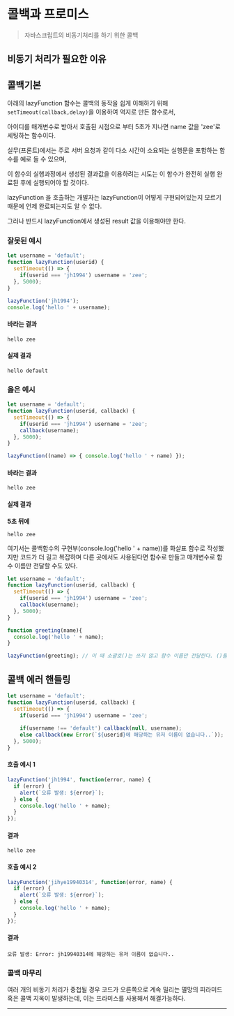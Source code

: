 # 콜백과 프로미스
> 자바스크립트의 비동기처리를 하기 위한 콜백
## 비동기 처리가 필요한 이유


## 콜백기본

아래의 lazyFunction 함수는 콜백의 동작을 쉽게 이해하기 위해 `setTimeout(callback,delay)`을 이용하여 억지로 만든 함수로서,

아이디를 매개변수로 받아서 호출된 시점으로 부터 5초가 지나면 name 값을 'zee'로 세팅하는 함수이다.

실무(프론트)에서는 주로 서버 요청과 같이 다소 시간이 소요되는 실행문을 포함하는 함수를 예로 들 수 있으며,

이 함수의 실행과정에서 생성된 결과값을 이용하려는 시도는 이 함수가 완전히 실행 완료된 후에 실행되어야 할 것이다.

lazyFunction 을 호출하는 개발자는 lazyFunction이 어떻게 구현되어있는지 모르기 때문에 언제 완료되는지도 알 수 없다.

그러나 반드시 lazyFunction에서 생성된 result 값을 이용해야만 한다. 

### 잘못된 예시
```javascript
let username = 'default';
function lazyFunction(userid) {
  setTimeout(() => {
    if(userid === 'jh1994') username = 'zee';
  }, 5000);
}

lazyFunction('jh1994');
console.log('hello ' + username);
```
#### 바라는 결과
`hello zee`
#### 실제 결과
`hello default`

### 옳은 예시
```javascript
let username = 'default';
function lazyFunction(userid, callback) {
  setTimeout(() => {
    if(userid === 'jh1994') username = 'zee';
    callback(username);
  }, 5000);
}

lazyFunction((name) => { console.log('hello ' + name) });

```

#### 바라는 결과
`hello zee`

#### 실제 결과
**5초 뒤에** 

`hello zee`

여기서는 콜백함수의 구현부(console.log('hello ' + name))를 화살표 함수로 작성했지만 코드가 더 길고 복잡하며 다른 곳에서도 사용된다면 함수로 만들고 매개변수로 함수 이름만 전달할 수도 있다.

```javascript
let username = 'default';
function lazyFunction(userid, callback) {
  setTimeout(() => {
    if(userid === 'jh1994') username = 'zee';
    callback(username);
  }, 5000);
}

function greeting(name){
  console.log('hello ' + name);
}

lazyFunction(greeting); // 이 때 소괄호()는 쓰지 않고 함수 이름만 전달한다. ()를 쓰면 함수를 실행하여 그 반환값이 나오기 때문임.

```

## 콜백 에러 핸들링

```javascript
let username = 'default';
function lazyFunction(userid, callback) {
  setTimeout(() => {
    if(userid === 'jh1994') username = 'zee';
    
    if(username !== 'default') callback(null, username);
    else callback(new Error(`${userid}에 해당하는 유저 이름이 없습니다..`));
  }, 5000);
}
```
#### 호출 예시 1
```javascript
lazyFunction('jh1994', function(error, name) {
  if (error) {
    alert(`오류 발생: ${error}`);
  } else {
    console.log('hello ' + name);
  }
});
```
#### 결과
`hello zee`
#### 호출 예시 2
```javascript
lazyFunction('jihye19940314', function(error, name) {
  if (error) {
    alert(`오류 발생: ${error}`);
  } else {
    console.log('hello ' + name);
  }
});

```
#### 결과
`오류 발생: Error: jh19940314에 해당하는 유저 이름이 없습니다..`

### 콜백 마무리

여러 개의 비동기 처리가 중첩될 경우 코드가 오른쪽으로 계속 밀리는 멸망의 피라미드 혹은 콜백 지옥이 발생하는데, 이는 프라미스를 사용해서 해결가능하다.


---





